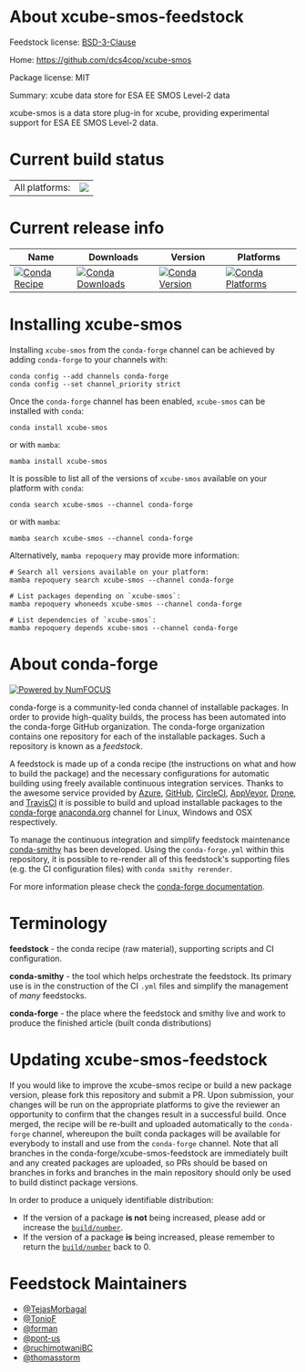 About xcube-smos-feedstock
==========================

Feedstock license: [BSD-3-Clause](https://github.com/conda-forge/xcube-smos-feedstock/blob/main/LICENSE.txt)

Home: https://github.com/dcs4cop/xcube-smos

Package license: MIT

Summary: xcube data store for ESA EE SMOS Level-2 data

xcube-smos is a data store plug-in for xcube, providing experimental
support for ESA EE SMOS Level-2 data.


Current build status
====================


<table><tr><td>All platforms:</td>
    <td>
      <a href="https://dev.azure.com/conda-forge/feedstock-builds/_build/latest?definitionId=21343&branchName=main">
        <img src="https://dev.azure.com/conda-forge/feedstock-builds/_apis/build/status/xcube-smos-feedstock?branchName=main">
      </a>
    </td>
  </tr>
</table>

Current release info
====================

| Name | Downloads | Version | Platforms |
| --- | --- | --- | --- |
| [![Conda Recipe](https://img.shields.io/badge/recipe-xcube--smos-green.svg)](https://anaconda.org/conda-forge/xcube-smos) | [![Conda Downloads](https://img.shields.io/conda/dn/conda-forge/xcube-smos.svg)](https://anaconda.org/conda-forge/xcube-smos) | [![Conda Version](https://img.shields.io/conda/vn/conda-forge/xcube-smos.svg)](https://anaconda.org/conda-forge/xcube-smos) | [![Conda Platforms](https://img.shields.io/conda/pn/conda-forge/xcube-smos.svg)](https://anaconda.org/conda-forge/xcube-smos) |

Installing xcube-smos
=====================

Installing `xcube-smos` from the `conda-forge` channel can be achieved by adding `conda-forge` to your channels with:

```
conda config --add channels conda-forge
conda config --set channel_priority strict
```

Once the `conda-forge` channel has been enabled, `xcube-smos` can be installed with `conda`:

```
conda install xcube-smos
```

or with `mamba`:

```
mamba install xcube-smos
```

It is possible to list all of the versions of `xcube-smos` available on your platform with `conda`:

```
conda search xcube-smos --channel conda-forge
```

or with `mamba`:

```
mamba search xcube-smos --channel conda-forge
```

Alternatively, `mamba repoquery` may provide more information:

```
# Search all versions available on your platform:
mamba repoquery search xcube-smos --channel conda-forge

# List packages depending on `xcube-smos`:
mamba repoquery whoneeds xcube-smos --channel conda-forge

# List dependencies of `xcube-smos`:
mamba repoquery depends xcube-smos --channel conda-forge
```


About conda-forge
=================

[![Powered by
NumFOCUS](https://img.shields.io/badge/powered%20by-NumFOCUS-orange.svg?style=flat&colorA=E1523D&colorB=007D8A)](https://numfocus.org)

conda-forge is a community-led conda channel of installable packages.
In order to provide high-quality builds, the process has been automated into the
conda-forge GitHub organization. The conda-forge organization contains one repository
for each of the installable packages. Such a repository is known as a *feedstock*.

A feedstock is made up of a conda recipe (the instructions on what and how to build
the package) and the necessary configurations for automatic building using freely
available continuous integration services. Thanks to the awesome service provided by
[Azure](https://azure.microsoft.com/en-us/services/devops/), [GitHub](https://github.com/),
[CircleCI](https://circleci.com/), [AppVeyor](https://www.appveyor.com/),
[Drone](https://cloud.drone.io/welcome), and [TravisCI](https://travis-ci.com/)
it is possible to build and upload installable packages to the
[conda-forge](https://anaconda.org/conda-forge) [anaconda.org](https://anaconda.org/)
channel for Linux, Windows and OSX respectively.

To manage the continuous integration and simplify feedstock maintenance
[conda-smithy](https://github.com/conda-forge/conda-smithy) has been developed.
Using the ``conda-forge.yml`` within this repository, it is possible to re-render all of
this feedstock's supporting files (e.g. the CI configuration files) with ``conda smithy rerender``.

For more information please check the [conda-forge documentation](https://conda-forge.org/docs/).

Terminology
===========

**feedstock** - the conda recipe (raw material), supporting scripts and CI configuration.

**conda-smithy** - the tool which helps orchestrate the feedstock.
                   Its primary use is in the construction of the CI ``.yml`` files
                   and simplify the management of *many* feedstocks.

**conda-forge** - the place where the feedstock and smithy live and work to
                  produce the finished article (built conda distributions)


Updating xcube-smos-feedstock
=============================

If you would like to improve the xcube-smos recipe or build a new
package version, please fork this repository and submit a PR. Upon submission,
your changes will be run on the appropriate platforms to give the reviewer an
opportunity to confirm that the changes result in a successful build. Once
merged, the recipe will be re-built and uploaded automatically to the
`conda-forge` channel, whereupon the built conda packages will be available for
everybody to install and use from the `conda-forge` channel.
Note that all branches in the conda-forge/xcube-smos-feedstock are
immediately built and any created packages are uploaded, so PRs should be based
on branches in forks and branches in the main repository should only be used to
build distinct package versions.

In order to produce a uniquely identifiable distribution:
 * If the version of a package **is not** being increased, please add or increase
   the [``build/number``](https://docs.conda.io/projects/conda-build/en/latest/resources/define-metadata.html#build-number-and-string).
 * If the version of a package **is** being increased, please remember to return
   the [``build/number``](https://docs.conda.io/projects/conda-build/en/latest/resources/define-metadata.html#build-number-and-string)
   back to 0.

Feedstock Maintainers
=====================

* [@TejasMorbagal](https://github.com/TejasMorbagal/)
* [@TonioF](https://github.com/TonioF/)
* [@forman](https://github.com/forman/)
* [@pont-us](https://github.com/pont-us/)
* [@ruchimotwaniBC](https://github.com/ruchimotwaniBC/)
* [@thomasstorm](https://github.com/thomasstorm/)

